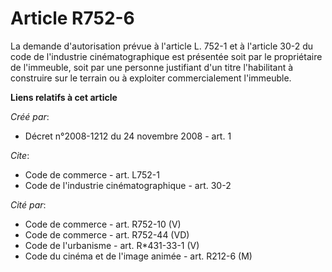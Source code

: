 # Article R752-6

La demande d'autorisation prévue à l'article L. 752-1 et à l'article 30-2 du code de l'industrie cinématographique est
présentée soit par le propriétaire de l'immeuble, soit par une personne justifiant d'un titre l'habilitant à construire sur
le terrain ou à exploiter commercialement l'immeuble.

**Liens relatifs à cet article**

_Créé par_:

  - Décret n°2008-1212 du 24 novembre 2008 - art. 1

_Cite_:

  - Code de commerce - art. L752-1
  - Code de l'industrie cinématographique - art. 30-2

_Cité par_:

  - Code de commerce - art. R752-10 (V)
  - Code de commerce - art. R752-44 (VD)
  - Code de l'urbanisme - art. R*431-33-1 (V)
  - Code du cinéma et de l'image animée - art. R212-6 (M)
